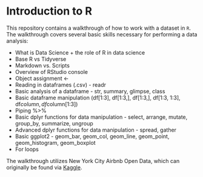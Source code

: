 # Introduction to R

This repository contains a walkthrough of how to work with a dataset in `R`. The walkthrough covers several basic skills necessary for performing a data analysis:

* What is Data Science + the role of R in data science
* Base R vs Tidyverse
* Markdown vs. Scripts
* Overview of RStudio console
* Object assignment <-
* Reading in dataframes (.csv) - readr
* Basic analysis of a dataframe - str, summary, glimpse, class
* Basic dataframe manipulation (df[1:3], df[1:3,], df[1:3,], df[1:3, 1:3], df$column, df$column[1:3])
* Piping %>%
* Basic dplyr functions for data manipulation - select, arrange, mutate, group_by, summarize, ungroup
* Advanced dplyr functions for data manipulation - spread, gather
* Basic ggplot2 - geom_bar, geom_col, geom_line, geom_point, geom_histogram, geom_boxplot
* For loops

The walkthrough utilizes New York City Airbnb Open Data, which can originally be found via [Kaggle](https://www.kaggle.com/dgomonov/new-york-city-airbnb-open-data/downloads/new-york-city-airbnb-open-data.zip/3).